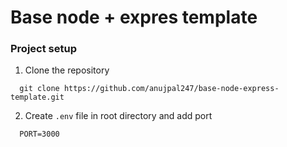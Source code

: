# Base node + expres template

### Project setup

1. Clone the repository

```
  git clone https://github.com/anujpal247/base-node-express-template.git
```

2. Create `.env` file in root directory and add port

```
  PORT=3000
```